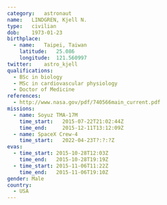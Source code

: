 ```yaml
---
category:	astronaut
name:	LINDGREN, Kjell N.
type:	civilian
dob:	1973-01-23
birthplace:
  - name:	Taipei, Taiwan
    latitude:	25.086
    longitude:	121.560997
twitter:	astro_kjell
qualifications:
  - BSc in biology
  - MSc in cardiovascular physiology
  - Doctor of Medicine
references:
  - http://www.nasa.gov/pdf/740566main_current.pdf
missions:
  - name: Soyuz TMA-17M
    time_start:   2015-07-22T21:02:44Z
    time_end:     2015-12-11T13:12:09Z
  - name: SpaceX Crew-4
    time_start:   2022-04-23T?:?:?Z
evas:
  - time_start: 2015-10-28T12:03Z
    time_end:   2015-10-28T19:19Z
  - time_start: 2015-11-06T11:22Z
    time_end:   2015-11-06T19:10Z
gender:	Male
country:
  - USA
---
```

